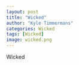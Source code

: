 ```yaml
---
layout: post
title: "Wicked"
author: "Kyle Timmermans"
categories: Wicked
tags: [Wicked]
image: wicked.png
---
```


Wicked
